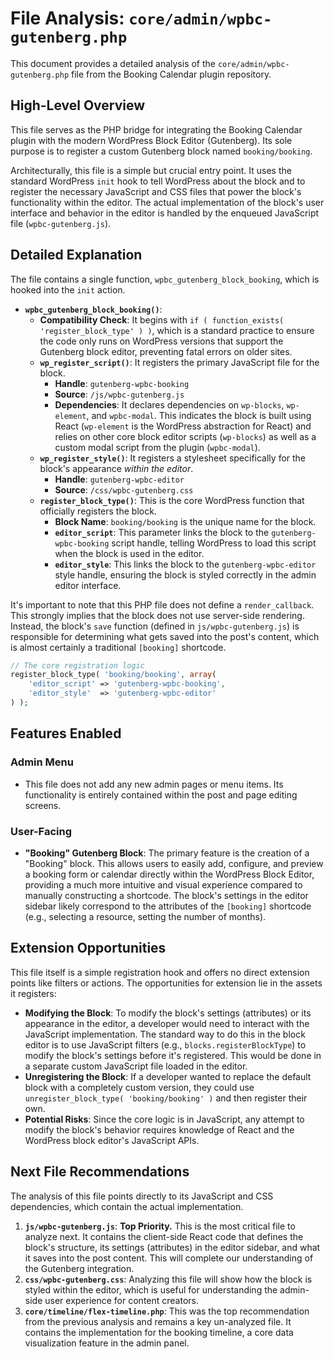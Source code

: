 # File Analysis: `core/admin/wpbc-gutenberg.php`

This document provides a detailed analysis of the `core/admin/wpbc-gutenberg.php` file from the Booking Calendar plugin repository.

## High-Level Overview

This file serves as the PHP bridge for integrating the Booking Calendar plugin with the modern WordPress Block Editor (Gutenberg). Its sole purpose is to register a custom Gutenberg block named `booking/booking`.

Architecturally, this file is a simple but crucial entry point. It uses the standard WordPress `init` hook to tell WordPress about the block and to register the necessary JavaScript and CSS files that power the block's functionality within the editor. The actual implementation of the block's user interface and behavior in the editor is handled by the enqueued JavaScript file (`wpbc-gutenberg.js`).

## Detailed Explanation

The file contains a single function, `wpbc_gutenberg_block_booking`, which is hooked into the `init` action.

-   **`wpbc_gutenberg_block_booking()`**:
    -   **Compatibility Check**: It begins with `if ( function_exists( 'register_block_type' ) )`, which is a standard practice to ensure the code only runs on WordPress versions that support the Gutenberg block editor, preventing fatal errors on older sites.
    -   **`wp_register_script()`**: It registers the primary JavaScript file for the block.
        -   **Handle**: `gutenberg-wpbc-booking`
        -   **Source**: `/js/wpbc-gutenberg.js`
        -   **Dependencies**: It declares dependencies on `wp-blocks`, `wp-element`, and `wpbc-modal`. This indicates the block is built using React (`wp-element` is the WordPress abstraction for React) and relies on other core block editor scripts (`wp-blocks`) as well as a custom modal script from the plugin (`wpbc-modal`).
    -   **`wp_register_style()`**: It registers a stylesheet specifically for the block's appearance *within the editor*.
        -   **Handle**: `gutenberg-wpbc-editor`
        -   **Source**: `/css/wpbc-gutenberg.css`
    -   **`register_block_type()`**: This is the core WordPress function that officially registers the block.
        -   **Block Name**: `booking/booking` is the unique name for the block.
        -   **`editor_script`**: This parameter links the block to the `gutenberg-wpbc-booking` script handle, telling WordPress to load this script when the block is used in the editor.
        -   **`editor_style`**: This links the block to the `gutenberg-wpbc-editor` style handle, ensuring the block is styled correctly in the admin editor interface.

It's important to note that this PHP file does not define a `render_callback`. This strongly implies that the block does not use server-side rendering. Instead, the block's `save` function (defined in `js/wpbc-gutenberg.js`) is responsible for determining what gets saved into the post's content, which is almost certainly a traditional `[booking]` shortcode.

```php
// The core registration logic
register_block_type( 'booking/booking', array(
    'editor_script' => 'gutenberg-wpbc-booking',
    'editor_style'  => 'gutenberg-wpbc-editor'
) );
```

## Features Enabled

### Admin Menu

-   This file does not add any new admin pages or menu items. Its functionality is entirely contained within the post and page editing screens.

### User-Facing

-   **"Booking" Gutenberg Block**: The primary feature is the creation of a "Booking" block. This allows users to easily add, configure, and preview a booking form or calendar directly within the WordPress Block Editor, providing a much more intuitive and visual experience compared to manually constructing a shortcode. The block's settings in the editor sidebar likely correspond to the attributes of the `[booking]` shortcode (e.g., selecting a resource, setting the number of months).

## Extension Opportunities

This file itself is a simple registration hook and offers no direct extension points like filters or actions. The opportunities for extension lie in the assets it registers:

-   **Modifying the Block**: To modify the block's settings (attributes) or its appearance in the editor, a developer would need to interact with the JavaScript implementation. The standard way to do this in the block editor is to use JavaScript filters (e.g., `blocks.registerBlockType`) to modify the block's settings before it's registered. This would be done in a separate custom JavaScript file loaded in the editor.
-   **Unregistering the Block**: If a developer wanted to replace the default block with a completely custom version, they could use `unregister_block_type( 'booking/booking' )` and then register their own.
-   **Potential Risks**: Since the core logic is in JavaScript, any attempt to modify the block's behavior requires knowledge of React and the WordPress block editor's JavaScript APIs.

## Next File Recommendations

The analysis of this file points directly to its JavaScript and CSS dependencies, which contain the actual implementation.

1.  **`js/wpbc-gutenberg.js`**: **Top Priority.** This is the most critical file to analyze next. It contains the client-side React code that defines the block's structure, its settings (attributes) in the editor sidebar, and what it saves into the post content. This will complete our understanding of the Gutenberg integration.
2.  **`css/wpbc-gutenberg.css`**: Analyzing this file will show how the block is styled within the editor, which is useful for understanding the admin-side user experience for content creators.
3.  **`core/timeline/flex-timeline.php`**: This was the top recommendation from the previous analysis and remains a key un-analyzed file. It contains the implementation for the booking timeline, a core data visualization feature in the admin panel.

